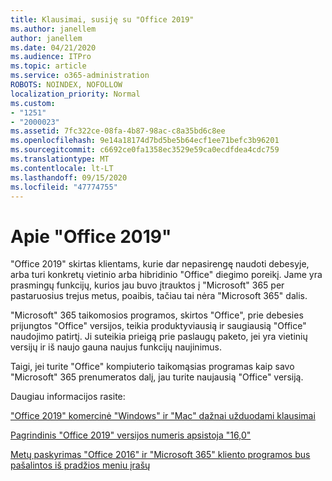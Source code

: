 ```yaml
---
title: Klausimai, susiję su "Office 2019"
ms.author: janellem
author: janellem
ms.date: 04/21/2020
ms.audience: ITPro
ms.topic: article
ms.service: o365-administration
ROBOTS: NOINDEX, NOFOLLOW
localization_priority: Normal
ms.custom:
- "1251"
- "2000023"
ms.assetid: 7fc322ce-08fa-4b87-98ac-c8a35bd6c8ee
ms.openlocfilehash: 9e14a18174d7bd5be5b64ecf1ee71befc3b96201
ms.sourcegitcommit: c6692ce0fa1358ec3529e59ca0ecdfdea4cdc759
ms.translationtype: MT
ms.contentlocale: lt-LT
ms.lasthandoff: 09/15/2020
ms.locfileid: "47774755"
---
```

# <a name="about-office-2019"></a>Apie "Office 2019"

"Office 2019" skirtas klientams, kurie dar nepasirengę naudoti debesyje, arba turi konkretų vietinio arba hibridinio "Office" diegimo poreikį. Jame yra prasmingų funkcijų, kurios jau buvo įtrauktos į "Microsoft" 365 per pastaruosius trejus metus, poaibis, tačiau tai nėra "Microsoft 365" dalis.
  
"Microsoft" 365 taikomosios programos, skirtos "Office", prie debesies prijungtos "Office" versijos, teikia produktyviausią ir saugiausią "Office" naudojimo patirtį. Ji suteikia prieigą prie paslaugų paketo, jei yra vietinių versijų ir iš naujo gauna naujus funkcijų naujinimus.
  
Taigi, jei turite "Office" kompiuterio taikomąsias programas kaip savo "Microsoft" 365 prenumeratos dalį, jau turite naujausią "Office" versiją.
  
Daugiau informacijos rasite:
  
["Office 2019" komercinė "Windows" ir "Mac" dažnai užduodami klausimai](https://support.microsoft.com/help/4133312)
  
[Pagrindinis "Office 2019" versijos numeris apsistoja "16,0"](https://docs.microsoft.com/deployoffice/office2019/overview)
  
[Metų paskyrimas "Office 2016" ir "Microsoft 365" kliento programos bus pašalintos iš pradžios meniu įrašų](https://support.office.com/article/8fe5e052-76d2-49de-af30-2e84ed3da907?wt.mc_id=Alchemy_ClientDIA)
  